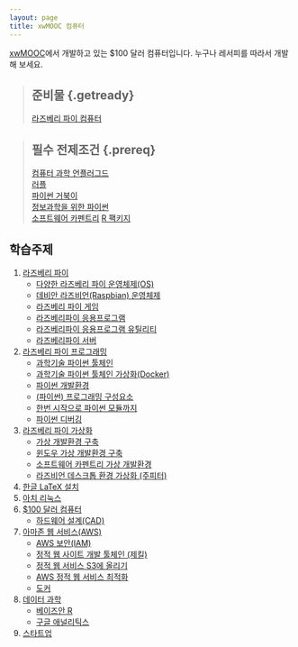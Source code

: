 ```yaml
---
layout: page
title: xwMOOC 컴퓨터
---
```


[xwMOOC](http://www.xwmooc.net/)에서 개발하고 있는 $100 달러 컴퓨터입니다. 누구나 레서피를 따라서 개발해 보세요.


> ## 준비물 {.getready}
>
> [라즈베리 파이 컴퓨터](http://raspberrypi.org/)
>

> ## 필수 전제조건 {.prereq}
> [컴퓨터 과학 언플러그드](http://www.xwmooc.net/csunplugged/book.html)  
> [러플](http://www.xwmooc.net/rur-ple)  
> [파이썬 거북이](http://swcarpentry.github.io/python-novice-turtles/index-kr.html)  
> [정보과학을 위한 파이썬](http://www.xwmooc.net/python)  
> [소프트웨어 카펜트리](http://www.xwmooc.net/swcarpentry/)
> [R 팩키지](http://r-pkgs.xwmooc.net/)

## 학습주제
		
1.  [라즈베리 파이](raspberry-pi-intro.html)
    - [다양한 라즈베리 파이 운영체제(OS)](raspberry-pi-os.html)
    - [데비안 라즈비언(Raspbian) 운영체제](raspberry-pi-raspbian.html) 
    - [라즈베리 파이 게임](raspberry-pi-game.html) 
    - [라즈베리파이 응용프로그램](raspberry-pi-app.html)
    - [라즈베리파이 응용프로그램 유틸리티](raspberry-pi-utility.html)
    - [라즈베리파이 서버](raspberry-pi-server.html)
1.  [라즈베리 파이 프로그래밍](raspberry-pi-programming.html)    
    - [과학기술 파이썬 툴체인](raspberry-pi-programming-science.html)
    - [과학기술 파이썬 툴체인 가상화(Docker)](raspberry-pi-programming-science-docker.html)
    - [파이썬 개발환경](raspberry-pi-programming-env.html)
    - [ (파이썬) 프로그래밍 구성요소](raspberry-pi-programming-components.html)
    - [한번 시작으로 파이썬 모듈까지](raspberry-pi-programming-basics.html)    
    - [파이썬 디버깅](raspberry-pi-programming-debugging.html)    
1.  [라즈베리 파이 가상화](raspberry-pi-virtual.html)
    - [가상 개발환경 구축](raspberry-pi-virtual-env.html)    
    - [윈도우 가상 개발환경 구축](raspberry-pi-virtual-window.html)    
    - [소프트웨어 카펜트리 가상 개발환경](raspberry-pi-swcarpentry.html)      
    - [라즈비언 데스크톱 환경 가상화 (주피터)](raspberry-pi-virtual-desktop.html)    
1.  [한글 LaTeX 설치](latex.html)
1.  [아치 리눅스](raspberry-pi-arch.html)    
1.  [$100 달러 컴퓨터](100-computer.html)
    - [하드웨어 설계(CAD)](100-cad.html)    
1.  [아마존 웹 서비스(AWS)](aws.html)
    - [AWS 보안(IAM)](aws-iam.html)
    - [정적 웹 사이트 개발 툴체인 (제킬)](aws-jekyll-toolchain.html)
    - [정적 웹 서비스 S3에 올리기](aws-static-web-s3.html)    
    - [AWS 정적 웹 서비스 최적화](aws-static-web-optimization.html)
    - [도커](aws-docker.html)
1.  [데이터 과학](data-science.html)
    -  [베이즈안 R](bayesian-r.html)
    -  [구글 애널리틱스](data-science-ga.html)
1.  [스타트업](startup.html)

